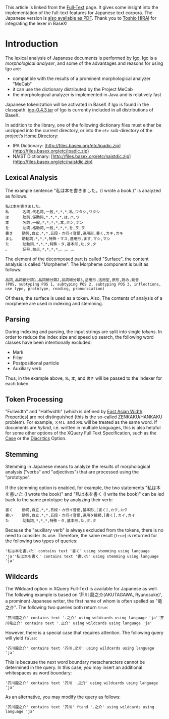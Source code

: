  


 
This article is linked from the [Full-Text](Full-Text.md) page. It gives some insight into the implementation of the full-text features for Japanese text corpora. The Japanese version is [also available as PDF](http://files.basex.org/etc/ja-ft.pdf). Thank you to [Toshio HIRAI](http://blog.infinite.jp) for integrating the lexer in BaseX! 

 
# Introduction

The lexical analysis of Japanese documents is performed by [Igo](http://igo.sourceforge.jp/). Igo is a _morphological analyser_, and some of the advantages and reasons for using Igo are: 

 * compatible with the results of a prominent morphological analyzer "MeCab"
 * it can use the dictionary distributed by the Project MeCab 
 * the morphological analyzer is implemented in Java and is relatively fast 

Japanese tokenization will be activated in BaseX if Igo is found in the classpath. [igo-0.4.3.jar](http://en.sourceforge.jp/projects/igo/releases/) of Igo is currently included in all distributions of BaseX. 


In addition to the library, one of the following dictionary files must either be unzipped into the current directory, or into the `etc` sub-directory of the project’s [Home Directory](Configuration.md#homedirectory): 

 * IPA Dictionary: [http://files.basex.org/etc/ipadic.zip](http://files.basex.org/etc/ipadic.zip)
 * NAIST Dictionary: [http://files.basex.org/etc/naistdic.zip](http://files.basex.org/etc/naistdic.zip)

## Lexical Analysis

The example sentence "私は本を書きました。(I wrote a book.)" is analyzed as follows. 


    私は本を書きました。
    私      名詞,代名詞,一般,*,*,*,私,ワタシ,ワタシ
    は      助詞,係助詞,*,*,*,*,は,ハ,ワ
    本      名詞,一般,*,*,*,*,本,ホン,ホン
    を      助詞,格助詞,一般,*,*,*,を,ヲ,ヲ
    書き    動詞,自立,*,*,五段・カ行イ音便,連用形,書く,カキ,カキ
    まし    助動詞,*,*,*,特殊・マス,連用形,ます,マシ,マシ
    た      助動詞,*,*,*,特殊・タ,基本形,た,タ,タ
    。      記号,句点,*,*,*,*,。,。,。


The element of the decomposed part is called "Surface", the content analysis is called "Morpheme". The Morpheme component is built as follows: 


    品詞,品詞細分類1,品詞細分類2,品詞細分類3,活用形,活用型,原形,読み,発音
    (POS, subtyping POS 1, subtyping POS 2, subtyping POS 3, inflections, use type, prototype, reading, pronunciation)


Of these, the surface is used as a token. Also, The contents of analysis of a morpheme are used in indexing and stemming. 


## Parsing

During indexing and parsing, the input strings are split into single _tokens_. In order to reduce the index size and speed up search, the following word classes have been intentionally excluded: 

 * Mark 
 * Filler 
 * Postpositional particle 
 * Auxiliary verb 

Thus, in the example above, `私`, `本`, and `書き` will be passed to the indexer for each token. 


## Token Processing

"Fullwidth" and "Halfwidth" (which is defined by [East Asian Width Properties](http://unicode.org/Public/UNIDATA/EastAsianWidth.txt)) are not distinguished (this is the so-called ZENKAKU/HANKAKU problem). For example, `ＸＭＬ` and `XML` will be treated as the same word. If documents are _hybrid_, i.e. written in multiple languages​​, this is also helpful for some other options of the XQuery Full Text Specification, such as the [Case](http://www.w3.org/TR/xpath-full-text-10/#ftcaseoption) or the [Diacritics](http://www.w3.org/TR/xpath-full-text-10/#ftdiacriticsoption) Option. 


## Stemming

Stemming in Japanese means to analyze the results of morphological analysis ("verbs" and "adjectives") that are processed using the "prototype". 


If the stemming option is enabled, for example, the two statements "私は本を書いた (I wrote the book)" and "私は本を書く (I write the book)" can be led back to the same prototype by analyzing their verb: 


    書く    動詞,自立,*,*,五段・カ行イ音便,基本形,[書く],カク,カク
    書い    動詞,自立,*,*,五段・カ行イ音便,連用タ接続,[書く],カイ,カイ
    た      助動詞,*,*,*,特殊・タ,基本形,た,タ,タ


Because the "auxiliary verb" is always excluded from the tokens, there is no need to consider its use. Therefore, the same result (`true`) is returned for the following two types of queries: 


    '私は本を書いた' contains text '書く' using stemming using language 'ja''私は本を書く' contains text '書いた' using stemming using language 'ja'


## Wildcards

The Wildcard option in XQuery Full-Text is available for Japanese as well. The following example is based on '芥川 龍之介(AKUTAGAWA, Ryunosuke)', a prominent Japanese writer, the first name of whom is often spelled as "竜之介". The following two queries both return `true`: 


    '芥川龍之介' contains text '.之介' using wildcards using language 'ja''芥川竜之介' contains text '.之介' using wildcards using language 'ja'


However, there is a special case that requires attention. The following query will yield `false`: 


    '芥川龍之介' contains text '芥川.之介' using wildcards using language 'ja'


This is because the next word boundary metacharacters cannot be determined in the query. In this case, you may insert an additional whitespaces as word boundary: 


    '芥川龍之介' contains text '芥川　.之介' using wildcards using language 'ja'


As an alternative, you may modify the query as follows: 


    '芥川龍之介' contains text '芥川' ftand '.之介' using wildcards using language 'ja'

